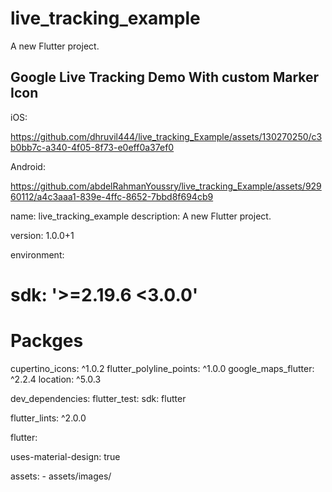 # live_tracking_example

A new Flutter project.

## Google Live Tracking Demo With custom Marker Icon 

iOS:


https://github.com/dhruvil444/live_tracking_Example/assets/130270250/c3b0bb7c-a340-4f05-8f73-e0eff0a37ef0



Android:


https://github.com/abdelRahmanYoussry/live_tracking_Example/assets/92960112/a4c3aaa1-839e-4ffc-8652-7bbd8f694cb9


name: live_tracking_example
description: A new Flutter project.

version: 1.0.0+1

environment:
#   sdk: '>=2.19.6 <3.0.0'
# Packges
  cupertino_icons: ^1.0.2
  flutter_polyline_points: ^1.0.0
  google_maps_flutter: ^2.2.4
  location: ^5.0.3
 
dev_dependencies:
  flutter_test:
    sdk: flutter

  flutter_lints: ^2.0.0

flutter:


  uses-material-design: true
  
  assets:
    - assets/images/
